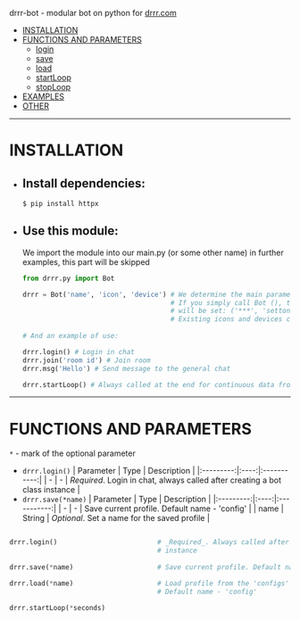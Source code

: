 
drrr-bot - modular bot on python for [drrr.com](https://drrr.com)

- [INSTALLATION](#installation)
- [FUNCTIONS AND PARAMETERS](#functions-and-parameters)
    - [login](#login)
    - [save](#savename)
    - [load](#load)
    - [startLoop](#startLoop)
    - [stopLoop](#stopLoop)
- [EXAMPLES](#examples)
- [OTHER](#other)

***

# INSTALLATION

- ## Install dependencies:
    ```
    $ pip install httpx
    ```
    
- ## Use this module:
    We import the module into our main.py (or some other name) in further examples, this part will be skipped
    ```python
    from drrr.py import Bot
    
    drrr = Bot('name', 'icon', 'device') # We determine the main parameters of the bot.
                                         # If you simply call Bot (), the default parameters
                                         # will be set: ('***', 'setton', 'Bot')
                                         # Existing icons and devices can be viewed in "other"
                                         
    # And an example of use:
    
    drrr.login() # Login in chat
    drrr.join('room id') # Join room
    drrr.msg('Hello') # Send message to the general chat
    
    drrr.startLoop() # Always called at the end for continuous data from the site
    ```
    
***

# FUNCTIONS AND PARAMETERS
`*` - mark of the optional parameter


- `drrr.login()`
    | Parameter | Type | Description |
    |:---------:|:----:|:-----------:|
    | - | - | _Required_. Login in chat, always called after creating a bot class instance |
- `drrr.save(*name)`
    | Parameter | Type | Description |
    |:---------:|:----:|:-----------:|
    | - | - | Save current profile. Default name - 'config' |
    | name | String | _Optional_. Set a name for the saved profile |

```python

drrr.login()                         # _Required_. Always called after creating a bot class 
                                     # instance
                                    
drrr.save(*name)                     # Save current profile. Default name - 'config'

drrr.load(*name)                     # Load profile from the 'configs' folder in the root.
                                     # Default name - 'config'

drrr.startLoop(*seconds)
```
